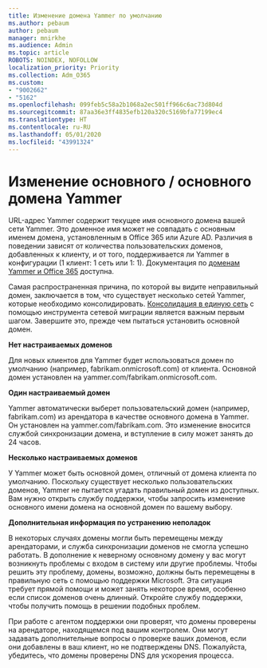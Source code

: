 ```yaml
---
title: Изменение домена Yammer по умолчанию
ms.author: pebaum
author: pebaum
manager: mnirkhe
ms.audience: Admin
ms.topic: article
ROBOTS: NOINDEX, NOFOLLOW
localization_priority: Priority
ms.collection: Adm_O365
ms.custom:
- "9002662"
- "5162"
ms.openlocfilehash: 099feb5c58a2b1068a2ec501ff966c6ac73d804d
ms.sourcegitcommit: 87aa36e3ff4835efb120a320c5169bfa77199ec4
ms.translationtype: HT
ms.contentlocale: ru-RU
ms.lasthandoff: 05/01/2020
ms.locfileid: "43991324"
---
```

# <a name="changing-the-defaultprimary-yammer-domain"></a>Изменение основного / основного домена Yammer

URL-адрес Yammer содержит текущее имя основного домена вашей сети Yammer. Это доменное имя может не совпадать с основным именем домена, установленным в Office 365 или Azure AD. Различия в поведении зависят от количества пользовательских доменов, добавленных к клиенту, и от того, поддерживается ли Yammer в конфигурации (1 клиент: 1 сеть или 1: 1). Документация по [доменам Yammer и Office 365](https://docs.microsoft.com/yammer/configure-your-yammer-network/manage-yammer-domains) доступна.

Самая распространенная причина, по которой вы видите неправильный домен, заключается в том, что существует несколько сетей Yammer, которые необходимо консолидировать. [Консолидация в единую сеть](https://docs.microsoft.com/yammer/configure-your-yammer-network/consolidate-multiple-yammer-networks) с помощью инструмента сетевой миграции является важным первым шагом. Завершите это, прежде чем пытаться установить основной домен.

**Нет настраиваемых доменов**

Для новых клиентов для Yammer будет использоваться домен по умолчанию (например, fabrikam.onmicrosoft.com) от клиента. Основной домен установлен на yammer.com/fabrikam.onmicrosoft.com.

**Один настраиваемый домен**

Yammer автоматически выберет пользовательский домен (например, fabrikam.com) из арендатора в качестве основного домена в Yammer. Он установлен на yammer.com/fabrikam.com. Это изменение вносится службой синхронизации домена, и вступление в силу может занять до 24 часов.

**Несколько настраиваемых доменов**

У Yammer может быть основной домен, отличный от домена клиента по умолчанию. Поскольку существует несколько пользовательских доменов, Yammer не пытается угадать правильный домен из доступных. Вам нужно открыть службу поддержки, чтобы запросить изменение основного имени домена на основной домен по вашему выбору.

**Дополнительная информация по устранению неполадок**

В некоторых случаях домены могли быть перемещены между арендаторами, и служба синхронизации доменов не смогла успешно работать. В дополнение к неверному основному домену у вас могут возникнуть проблемы с входом в систему или другие проблемы. Чтобы решить эту проблему, домены, возможно, должны быть перемещены в правильную сеть с помощью поддержки Microsoft. Эта ситуация требует прямой помощи и может занять некоторое время, особенно если список доменов очень длинный. Откройте службу поддержки, чтобы получить помощь в решении подобных проблем.

При работе с агентом поддержки они проверят, что домены проверены на арендаторе, находящемся под вашим контролем. Они могут задавать дополнительные вопросы о проверке ваших доменов, если они добавлены в ваш клиент, но не подтверждены DNS. Пожалуйста, убедитесь, что домены проверены DNS для ускорения процесса.
